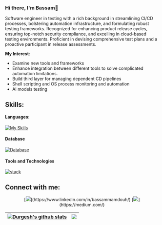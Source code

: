 ### Hi there, I'm Bassam👋

Software engineer in testing with a rich background in streamlining CI/CD processes, bolstering automation infrastructure, and formulating robust testing frameworks. Recognized for enhancing product release cycles, ensuring top-notch security compliance, and excelling in cloud-based testing environments. Proficient in devising comprehensive test plans and a proactive participant in release assessments.

**My Interest**:
- Examine new tools and frameworks
- Enhance integration between different tools to solve complicated automation limitations.
- Build third layer for managing dependent CD pipelines
- Shell scripting and OS process monitoring and automation
- AI models testing 

## Skills:

#### Languages:
[![My Skills](https://skillicons.dev/icons?i=js,ts,java)]()


#### Database

[![Database](https://skillicons.dev/icons?i=mysql,mongodb)]()

#### Tools and Technologies

[![stack](https://skillicons.dev/icons?i=aws,githubactions,jenkins,grafana,graphql,nodejs,electron,powershell,linux,selenium)]()


## Connect with me:

<p align = "center">
[<img src="https://img.shields.io/badge/linkedin-%2312100E.svg?&style=for-the-badge&logo=linkedin&logoColor=white&color=black" />](https://www.linkedin.com/in/bassammamdouh/)
[<img src="https://img.shields.io/badge/medium-%2312100E.svg?&style=for-the-badge&logo=medium&logoColor=white&color=black" />](https://medium.com/)
</p>

| <a href="https://github.com/anuraghazra/github-readme-stats"><img align="center" src="https://github-readme-stats.vercel.app/api?username=bmamdouh&show_icons=true&include_all_commits=true&theme=buefy&hide_border=true" alt="Durgesh's github stats" /></a> | <a href="https://github.com/anuraghazra/github-readme-stats"><img align="center" src="https://github-readme-stats.vercel.app/api/top-langs/?username=bmamdouh&layout=compact&theme=buefy&hide_border=true" /></a> |
| ------------- | ------------- |
